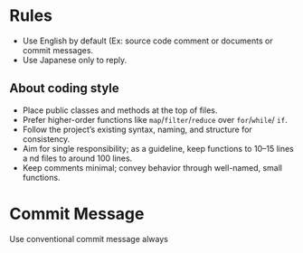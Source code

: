 # Rules
- Use English by default (Ex: source code comment or documents or commit messages.
- Use Japanese only to reply.

## About coding style
- Place public classes and methods at the top of files.
- Prefer higher-order functions like `map`/`filter`/`reduce` over `for`/`while`/
`if`.
- Follow the project’s existing syntax, naming, and structure for consistency.
- Aim for single responsibility; as a guideline, keep functions to 10–15 lines a
nd files to around 100 lines.
- Keep comments minimal; convey behavior through well-named, small functions.

# Commit Message
Use conventional commit message always

